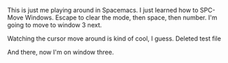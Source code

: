This is just me playing around in Spacemacs.
I just learned how to SPC-Move Windows. Escape to clear the mode, then space, then number.
I'm going to move to window 3 next.

Watching the cursor move around is kind of cool, I guess.
Deleted test file

And there, now I'm on window three.

 
